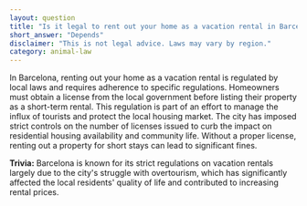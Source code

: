 ```yaml
---
layout: question
title: "Is it legal to rent out your home as a vacation rental in Barcelona, Spain?"
short_answer: "Depends"
disclaimer: "This is not legal advice. Laws may vary by region."
category: animal-law
---
```

In Barcelona, renting out your home as a vacation rental is regulated by local laws and requires adherence to specific regulations. Homeowners must obtain a license from the local government before listing their property as a short-term rental. This regulation is part of an effort to manage the influx of tourists and protect the local housing market. The city has imposed strict controls on the number of licenses issued to curb the impact on residential housing availability and community life. Without a proper license, renting out a property for short stays can lead to significant fines.

**Trivia:** Barcelona is known for its strict regulations on vacation rentals largely due to the city's struggle with overtourism, which has significantly affected the local residents' quality of life and contributed to increasing rental prices.
